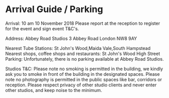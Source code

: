 # Arrival Guide / Parking

Arrival: 10 am 10 November 2018
Please report at the reception to register for the event and sign event T&C's.

Address:
Abbey Road Studios
3 Abbey Road
London 
NW8 9AY 

Nearest Tube Stations: St John's Wood,Maida Vale,South Hampstead
Nearest shops, coffee shops and restaurants: St John's Wood High Street
Parking: Unfortunately, there is no parking available at Abbey Road Studios.

Studios T&C:
Please note no smoking is permitted in the building, we kindly ask you to smoke in front of the building in the designated spaces.
Please note no photography is permitted in the public spaces like bar, corridors or reception. Please respect privacy of other studio clients and never enter other studios, and keep noise to the minimum.


